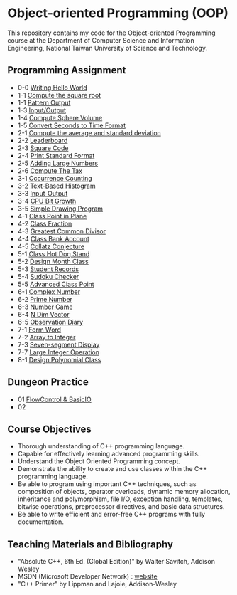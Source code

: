 # Object-oriented Programming (OOP)
This repository contains my code for the Object-oriented Programming course at the Department of Computer Science and Information Engineering, National Taiwan University of Science and Technology.

## Programming Assignment
- 0-0 [Writing Hello World](https://github.com/yxleong/NTUST-assignments/tree/main/OOP/Coursework000_WritingHelloWorld)
- 1-1 [Compute the square root](https://github.com/yxleong/NTUST-assignments/tree/main/OOP/Coursework101_ComputeSQRT)
- 1-1 [Pattern Output](https://github.com/yxleong/NTUST-assignments/tree/main/OOP/Labwork103_PatternOutput)
- 1-3 [Input/Output](https://github.com/yxleong/NTUST-assignments/tree/main/OOP/Labwork104_InputOutput)
- 1-4 [Compute Sphere Volume](https://github.com/yxleong/NTUST-assignments/tree/main/OOP/Labwork105_ComputeSphereVolume)
- 1-5 [Convert Seconds to Time Format](https://github.com/yxleong/NTUST-assignments/tree/main/OOP/Coursework102_ComputeHMS)
- 2-1 [Compute the average and standard deviation](https://github.com/yxleong/NTUST-assignments/tree/main/OOP/Coursework201_ComputeStandardDeviation)
- 2-2 [Leaderboard](https://github.com/yxleong/NTUST-assignments/tree/main/OOP/Coursework202_Leaderboard)
- 2-3 [Square Code](https://github.com/yxleong/NTUST-assignments/tree/main/OOP/Coursework203_SquareCode)
- 2-4 [Print Standard Format](https://github.com/yxleong/NTUST-assignments/tree/main/OOP/Labwork204_PrintStandardFormat)
- 2-5 [Adding Large Numbers](https://github.com/yxleong/NTUST-assignments/tree/main/OOP/Labwork205_AddingLargeNumbers)
- 2-6 [Compute The Tax](https://github.com/yxleong/NTUST-assignments/tree/main/OOP/Labwork206_ComputeTheTax)
- 3-1 [Occurrence Counting](https://github.com/yxleong/NTUST-assignments/tree/main/OOP/Coursework301_OccurrenceCounting)
- 3-2 [Text-Based Histogram](https://github.com/yxleong/NTUST-assignments/tree/main/OOP/Coursework302_TextBasedHistogram)
- 3-3 [Input_Output](https://github.com/yxleong/NTUST-assignments/tree/main/OOP/Labwork303_InputOutput)
- 3-4 [CPU Bit Growth](https://github.com/yxleong/NTUST-assignments/tree/main/OOP/Labwork304_CPUBitGrowth)
- 3-5 [Simple Drawing Program](https://github.com/yxleong/NTUST-assignments/tree/main/OOP/Labwork305_SimpleDrawingProgram)
- 4-1 [Class Point in Plane](https://github.com/yxleong/NTUST-assignments/tree/main/OOP/Coursework401_ClassPointInPlane)
- 4-2 [Class Fraction](https://github.com/yxleong/NTUST-assignments/tree/main/OOP/Coursework402_Fraction)
- 4-3 [Greatest Common Divisor](https://github.com/yxleong/NTUST-assignments/tree/main/OOP/Labwork403_GreatestCommonDivisor)
- 4-4 [Class Bank Account](https://github.com/yxleong/NTUST-assignments/tree/main/OOP/Coursework404_BankAccount)
- 4-5 [Collatz Conjecture](https://github.com/yxleong/NTUST-assignments/tree/main/OOP/Labwork405_CollatzConjecture)
- 5-1 [Class Hot Dog Stand](https://github.com/yxleong/NTUST-assignments/tree/main/OOP/Coursework501_HotDogStand)
- 5-2 [Design Month Class](https://github.com/yxleong/NTUST-assignments/tree/main/OOP/Coursework502_DesignMonthClass)
- 5-3 [Student Records](https://github.com/yxleong/NTUST-assignments/tree/main/OOP/Labwork503_StudentRecord)
- 5-4 [Sudoku Checker](https://github.com/yxleong/NTUST-assignments/tree/main/OOP/Labwork504_SudokuChecker)
- 5-5 [Advanced Class Point](https://github.com/yxleong/NTUST-assignments/tree/main/OOP/Labwork505_AdvancedClassPoint)
- 6-1 [Complex Number](https://github.com/yxleong/NTUST-assignments/tree/main/OOP/Coursework601_ComplexNumber)
- 6-2 [Prime Number](https://github.com/yxleong/NTUST-assignments/tree/main/OOP/Coursework602_PrimeNumber)
- 6-3 [Number Game](https://github.com/yxleong/NTUST-assignments/tree/main/OOP/Labwork603_NumberGame)
- 6-4 [N Dim Vector](https://github.com/yxleong/NTUST-assignments/tree/main/OOP/Labwork604_nDimensionalVector)
- 6-5 [Observation Diary](https://github.com/yxleong/NTUST-assignments/tree/main/OOP/Labwork605_ObservationDiary)
- 7-1 [Form Word](https://github.com/yxleong/NTUST-assignments/tree/main/OOP/Coursework701_FormWord)
- 7-2 [Array to Integer](https://github.com/yxleong/NTUST-assignments/tree/main/OOP/Coursework702_ArrayToInteger)
- 7-3 [Seven-segment Display](https://github.com/yxleong/NTUST-assignments/tree/main/OOP/Coursework703_SevenSegmentDisplay)
- 7-7 [Large Integer Operation](https://github.com/yxleong/NTUST-assignments/tree/main/OOP/Coursework707_LargeIntegerOperation)
- 8-1 [Design Polynomial Class](OOP/Coursework0801_DesignPolynomialClass)




## Dungeon Practice
- 01 [FlowControl & BasicIO]()
- 02 

## Course Objectives
- Thorough understanding of C++ programming language.
- Capable for effectively learning advanced programming skills.
- Understand the Object Oriented Programming concept.
- Demonstrate the ability to create and use classes within the C++ programming language.
- Be able to program using important C++ techniques, such as composition of objects, operator overloads, dynamic memory allocation, inheritance and polymorphism, file I/O, exception handling, templates, bitwise operations, preprocessor directives, and basic data structures.
- Be able to write efficient and error-free C++ programs with fully documentation.

## Teaching Materials and Bibliography
- "Absolute C++, 6th Ed. (Global Edition)" by Walter Savitch, Addison Wesley
- MSDN (Microsoft Developer Network) : [website](https://msdn.microsoft.com/)
- "C++ Primer" by Lippman and Lajoie, Addison-Wesley

